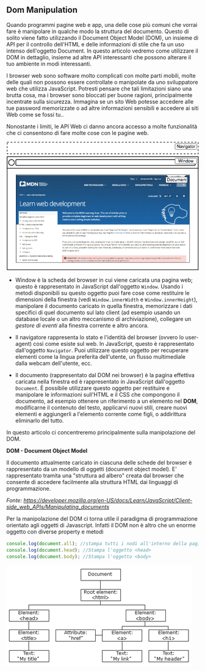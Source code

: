 ## Dom Manipulation

Quando programmi pagine web e app, una delle cose più comuni che vorrai fare è manipolare in qualche modo la struttura del documento. Questo di solito viene fatto utilizzando il Document Object Model (DOM), un insieme di API per il controllo dell'HTML e delle informazioni di stile che fa un uso intenso dell'oggetto Document. In questo articolo vedremo come utilizzare il DOM in dettaglio, insieme ad altre API interessanti che possono alterare il tuo ambiente in modi interessanti.

I browser web sono software molto complicati con molte parti mobili, molte delle quali non possono essere controllate o manipolate da uno sviluppatore web che utilizza JavaScript. Potresti pensare che tali limitazioni siano una brutta cosa, ma i browser sono bloccati per buone ragioni, principalmente incentrate sulla sicurezza. Immagina se un sito Web potesse accedere alle tue password memorizzate o ad altre informazioni sensibili e accedere ai siti Web come se fossi tu..

Nonostante i limiti, le API Web ci danno ancora accesso a molte funzionalità che ci consentono di fare molte cose con le pagine web. 

![](./images/document-window-navigator.png)

- Window è la scheda del browser in cui viene caricata una pagina web; questo è rappresentato in JavaScript dall'oggetto `Window`. Usando i metodi disponibili su questo oggetto puoi fare cose come restituire le dimensioni della finestra (vedi `Window.innerWidth` e `Window.innerHeight`), manipolare il documento caricato in quella finestra, memorizzare i dati specifici di quel documento sul lato client (ad esempio usando un database locale o un altro meccanismo di archiviazione), collegare un *gestore di eventi* alla finestra corrente e altro ancora.

- Il navigatore rappresenta lo stato e l'identità del browser (ovvero lo user-agent) così come esiste sul web. In JavaScript, questo è rappresentato dall'oggetto `Navigator`. Puoi utilizzare questo oggetto per recuperare elementi come la lingua preferita dell'utente, un flusso multimediale dalla webcam dell'utente, ecc.

- Il documento (rappresentato dal DOM nei browser) è la pagina effettiva caricata nella finestra ed è rappresentato in JavaScript dall'oggetto `Document`. È possibile utilizzare questo oggetto per restituire e manipolare le informazioni sull'HTML e il CSS che compongono il documento, ad esempio ottenere un riferimento a un elemento nel **DOM**, modificarne il contenuto del testo, applicarvi nuovi stili, creare nuovi elementi e aggiungerli a l'elemento corrente come figli, o addirittura eliminarlo del tutto.

In questo articolo ci concentreremo principalmente sulla manipolazione del DOM.

**DOM - Document Object Model**

Il documento attualmente caricato in ciascuna delle schede del browser è rappresentato da un  modello di oggetti (document object model). E' rappresentato tramita una "struttura ad albero" creata dal browser che consente di accedere facilmente alla struttura HTML dai linguaggi di programmazione.

*Fonte: https://developer.mozilla.org/en-US/docs/Learn/JavaScript/Client-side_web_APIs/Manipulating_documents*

Per la manipolazione del DOM ci torna utile il paradigma di programmazione orientato agli oggetti di Javascript. Infatti il DOM non è altro che un enorme oggetto con diverse property e metodi

```js
console.log(document.all); //stampa tutti i nodi all'interno della pagina htmlconsole.log(document.body);
console.log(document.head); //Stampa l'oggetto <head>
console.log(document.body); //Stampa l'oggetto <body>
```

![alt](images/README07-dom.gif)


